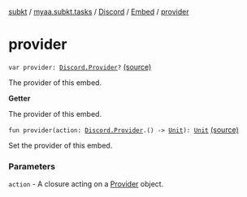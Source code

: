 [subkt](../../../index.md) / [myaa.subkt.tasks](../../index.md) / [Discord](../index.md) / [Embed](index.md) / [provider](./provider.md)

# provider

`var provider: `[`Discord.Provider`](../-provider/index.md)`?` [(source)](https://github.com/Myaamori/SubKt/blob/0.1.11/src/main/kotlin/myaa/subkt/tasks/discordtask.kt#L317)

The provider of this embed.

**Getter**

The provider of this embed.

`fun provider(action: `[`Discord.Provider`](../-provider/index.md)`.() -> `[`Unit`](https://kotlinlang.org/api/latest/jvm/stdlib/kotlin/-unit/index.html)`): `[`Unit`](https://kotlinlang.org/api/latest/jvm/stdlib/kotlin/-unit/index.html) [(source)](https://github.com/Myaamori/SubKt/blob/0.1.11/src/main/kotlin/myaa/subkt/tasks/discordtask.kt#L377)

Set the provider of this embed.

### Parameters

`action` - A closure acting on a [Provider](../-provider/index.md) object.